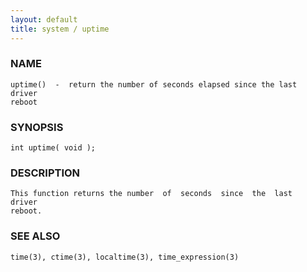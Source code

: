 ```yaml
---
layout: default
title: system / uptime
---
```






### NAME
    uptime()  -  return the number of seconds elapsed since the last driver
    reboot


### SYNOPSIS
    int uptime( void );


### DESCRIPTION
    This function returns the number  of  seconds  since  the  last  driver
    reboot.


### SEE ALSO
    time(3), ctime(3), localtime(3), time_expression(3)



